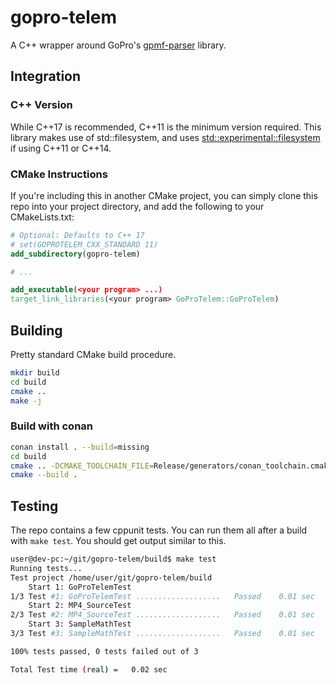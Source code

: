 # gopro-telem 
A C++ wrapper around GoPro's [gpmf-parser](https://github.com/gopro/gpmf-parser) library.

## Integration

### C++ Version
While C++17 is recommended, C++11 is the minimum version required. This library makes use of std::filesystem, and uses
[std::experimental::filesystem](https://en.cppreference.com/w/cpp/header/experimental/filesystem) if using C++11 or C++14.

### CMake Instructions
If you're including this in another CMake project, you can simply clone this repo into your project directory, 
and add the following to your CMakeLists.txt:

```cmake
# Optional: Defaults to C++ 17
# set(GOPROTELEM_CXX_STANDARD 11)
add_subdirectory(gopro-telem)

# ...

add_executable(<your program> ...)
target_link_libraries(<your program> GoProTelem::GoProTelem)
```

## Building
Pretty standard CMake build procedure.

``` bash
mkdir build
cd build
cmake ..
make -j
```

### Build with conan

``` bash
conan install . --build=missing
cd build
cmake .. -DCMAKE_TOOLCHAIN_FILE=Release/generators/conan_toolchain.cmake -DCMAKE_BUILD_TYPE=Release
cmake --build .
```

## Testing
The repo contains a few cppunit tests. You can run them all after a build with `make test`. You should get output similar to this.

``` bash
user@dev-pc:~/git/gopro-telem/build$ make test
Running tests...
Test project /home/user/git/gopro-telem/build
    Start 1: GoProTelemTest
1/3 Test #1: GoProTelemTest ...................   Passed    0.01 sec
    Start 2: MP4_SourceTest
2/3 Test #2: MP4_SourceTest ...................   Passed    0.01 sec
    Start 3: SampleMathTest
3/3 Test #3: SampleMathTest ...................   Passed    0.01 sec

100% tests passed, 0 tests failed out of 3

Total Test time (real) =   0.02 sec
```